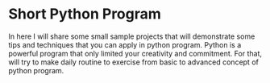 # Short Python Program
In here I will share some small sample projects that will demonstrate some tips and techniques that you can apply in python program. Python is a powerful program that only limited your creativity and commitment. For that, will try to make daily routine to exercise from basic to advanced concept of python program. 
